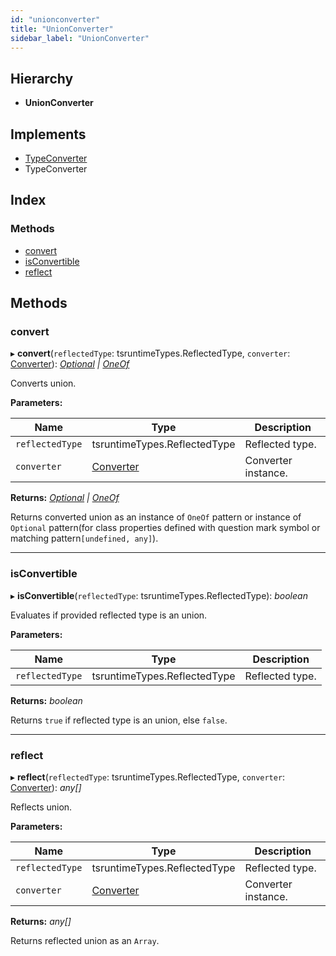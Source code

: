 ```yaml
---
id: "unionconverter"
title: "UnionConverter"
sidebar_label: "UnionConverter"
---
```


## Hierarchy

* **UnionConverter**

## Implements

* [TypeConverter](../interfaces/types.typeconverter.md)
* TypeConverter

## Index

### Methods

* [convert](unionconverter.md#convert)
* [isConvertible](unionconverter.md#isconvertible)
* [reflect](unionconverter.md#reflect)

## Methods

###  convert

▸ **convert**(`reflectedType`: tsruntimeTypes.ReflectedType, `converter`: [Converter](../interfaces/types.converter.md)): *[Optional](optional.md) | [OneOf](oneof.md)*

Converts union.

**Parameters:**

Name | Type | Description |
------ | ------ | ------ |
`reflectedType` | tsruntimeTypes.ReflectedType | Reflected type. |
`converter` | [Converter](../interfaces/types.converter.md) | Converter instance. |

**Returns:** *[Optional](optional.md) | [OneOf](oneof.md)*

Returns converted union as an instance of `OneOf` pattern or instance of `Optional` pattern(for class properties defined with question mark symbol or matching pattern`[undefined, any]`).

___

###  isConvertible

▸ **isConvertible**(`reflectedType`: tsruntimeTypes.ReflectedType): *boolean*

Evaluates if provided reflected type is an union.

**Parameters:**

Name | Type | Description |
------ | ------ | ------ |
`reflectedType` | tsruntimeTypes.ReflectedType | Reflected type. |

**Returns:** *boolean*

Returns `true` if reflected type is an union, else `false`.

___

###  reflect

▸ **reflect**(`reflectedType`: tsruntimeTypes.ReflectedType, `converter`: [Converter](../interfaces/types.converter.md)): *any[]*

Reflects union.

**Parameters:**

Name | Type | Description |
------ | ------ | ------ |
`reflectedType` | tsruntimeTypes.ReflectedType | Reflected type. |
`converter` | [Converter](../interfaces/types.converter.md) | Converter instance. |

**Returns:** *any[]*

Returns reflected union as an `Array`.
